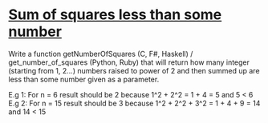 # [Sum of squares less than some number](https://www.codewars.com/kata/57b71a89b69bfc92c7000170) #

Write a function getNumberOfSquares (C, F#, Haskell) / get_number_of_squares (Python, Ruby) that will return how many integer (starting from 1, 2...) numbers raised to power of 2 and then summed up are less than some number given as a parameter.

E.g 1: For n = 6 result should be 2 because 1^2 + 2^2 = 1 + 4 = 5 and 5 < 6 E.g 2: For n = 15 result should be 3 because 1^2 + 2^2 + 3^2 = 1 + 4 + 9 = 14 and 14 < 15
